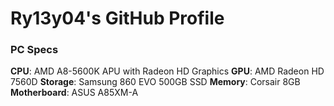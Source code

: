 # Ry13y04's GitHub Profile
### PC Specs
**CPU**: AMD A8-5600K APU with Radeon HD Graphics
**GPU**: AMD Radeon HD 7560D
**Storage**: Samsung 860 EVO 500GB SSD
**Memory**: Corsair 8GB
**Motherboard**: ASUS A85XM-A
